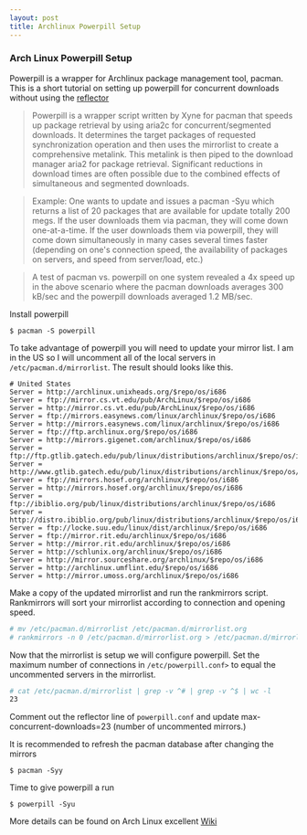 ```yaml
---
layout: post
title: Archlinux Powerpill Setup
---
```


### Arch Linux Powerpill Setup

Powerpill is a wrapper for Archlinux package management tool, pacman. This is a short tutorial on setting up powerpill for concurrent downloads without using the <a href="http://wiki.archlinux.org/index.php/Reflector">reflector</a>

> Powerpill is a wrapper script written by Xyne for pacman  that speeds up package retrieval by using aria2c for concurrent/segmented downloads. It determines the target packages of requested synchronization operation and then uses the mirrorlist to create a comprehensive metalink. This metalink is then piped to the download manager aria2 for package retrieval. Significant reductions in download times are often possible due to the combined effects of simultaneous and segmented downloads.

> Example: One wants to update and issues a pacman -Syu which returns a list of 20 packages that are available for update totally 200 megs. If the user downloads them via pacman, they will come down one-at-a-time. If the user downloads them via powerpill, they will come down simultaneously in many cases several times faster (depending on one's connection speed, the availability of packages on servers, and speed from server/load, etc.)

> A test of pacman vs. powerpill on one system revealed a 4x speed up in the above scenario where the pacman downloads averages 300 kB/sec and the powerpill downloads averaged 1.2 MB/sec.

Install powerpill

    $ pacman -S powerpill


To take advantage of powerpill you will need to update your mirror list. I am in the US so I will uncomment all of the local servers in `/etc/pacman.d/mirrorlist`.
The result should looks like this.

```
# United States
Server = http://archlinux.unixheads.org/$repo/os/i686
Server = ftp://mirror.cs.vt.edu/pub/ArchLinux/$repo/os/i686
Server = http://mirror.cs.vt.edu/pub/ArchLinux/$repo/os/i686
Server = ftp://mirrors.easynews.com/linux/archlinux/$repo/os/i686
Server = http://mirrors.easynews.com/linux/archlinux/$repo/os/i686
Server = ftp://ftp.archlinux.org/$repo/os/i686
Server = http://mirrors.gigenet.com/archlinux/$repo/os/i686
Server = ftp://ftp.gtlib.gatech.edu/pub/linux/distributions/archlinux/$repo/os/i686
Server = http://www.gtlib.gatech.edu/pub/linux/distributions/archlinux/$repo/os/i686
Server = ftp://mirrors.hosef.org/archlinux/$repo/os/i686
Server = http://mirrors.hosef.org/archlinux/$repo/os/i686
Server = ftp://ibiblio.org/pub/linux/distributions/archlinux/$repo/os/i686
Server = http://distro.ibiblio.org/pub/linux/distributions/archlinux/$repo/os/i686
Server = ftp://locke.suu.edu/linux/dist/archlinux/$repo/os/i686
Server = ftp://mirror.rit.edu/archlinux/$repo/os/i686
Server = http://mirror.rit.edu/archlinux/$repo/os/i686
Server = http://schlunix.org/archlinux/$repo/os/i686
Server = http://mirror.sourceshare.org/archlinux/$repo/os/i686
Server = http://archlinux.umflint.edu/$repo/os/i686
Server = http://mirror.umoss.org/archlinux/$repo/os/i686
```

Make a copy of the updated mirrorlist and run the rankmirrors script. Rankmirrors will sort your mirrorlist according to connection and opening speed.

```bash
# mv /etc/pacman.d/mirrorlist /etc/pacman.d/mirrorlist.org
# rankmirrors -n 0 /etc/pacman.d/mirrorlist.org > /etc/pacman.d/mirrorlist
```

Now that the mirrorlist is setup we will configure powerpill. Set the maximum number of connections in `/etc/powerpill.conf>` to equal the uncommented servers in the mirrorlist.

```bash
# cat /etc/pacman.d/mirrorlist | grep -v ^# | grep -v ^$ | wc -l
23
```


Comment out the reflector line of `powerpill.conf` and update max-concurrent-downloads=23 (number of uncommented mirrors.)

It is recommended to refresh the pacman database after changing the mirrors

    $ pacman -Syy

Time to give powerpill a run

    $ powerpill -Syu

More details can be found on Arch Linux excellent [Wiki](http://wiki.archlinux.org/index.php/Main_Page)
